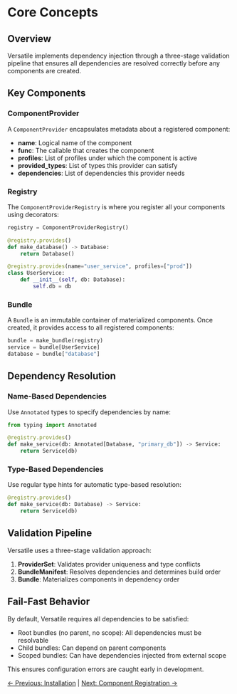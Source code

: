 # Core Concepts

## Overview

Versatile implements dependency injection through a three-stage validation pipeline that ensures all dependencies are resolved correctly before any components are created.

## Key Components

### ComponentProvider

A `ComponentProvider` encapsulates metadata about a registered component:

- **name**: Logical name of the component
- **func**: The callable that creates the component
- **profiles**: List of profiles under which the component is active
- **provided_types**: List of types this provider can satisfy
- **dependencies**: List of dependencies this provider needs

### Registry

The `ComponentProviderRegistry` is where you register all your components using decorators:

```python
registry = ComponentProviderRegistry()

@registry.provides()
def make_database() -> Database:
    return Database()

@registry.provides(name="user_service", profiles=["prod"])
class UserService:
    def __init__(self, db: Database):
        self.db = db
```

### Bundle

A `Bundle` is an immutable container of materialized components. Once created, it provides access to all registered components:

```python
bundle = make_bundle(registry)
service = bundle[UserService]
database = bundle["database"]
```

## Dependency Resolution

### Name-Based Dependencies

Use `Annotated` types to specify dependencies by name:

```python
from typing import Annotated

@registry.provides()
def make_service(db: Annotated[Database, "primary_db"]) -> Service:
    return Service(db)
```

### Type-Based Dependencies

Use regular type hints for automatic type-based resolution:

```python
@registry.provides()
def make_service(db: Database) -> Service:
    return Service(db)
```

## Validation Pipeline

Versatile uses a three-stage validation approach:

1. **ProviderSet**: Validates provider uniqueness and type conflicts
2. **BundleManifest**: Resolves dependencies and determines build order
3. **Bundle**: Materializes components in dependency order

## Fail-Fast Behavior

By default, Versatile requires all dependencies to be satisfied:

- Root bundles (no parent, no scope): All dependencies must be resolvable
- Child bundles: Can depend on parent components
- Scoped bundles: Can have dependencies injected from external scope

This ensures configuration errors are caught early in development.

[← Previous: Installation](installation.md) | [Next: Component Registration →](registration.md)